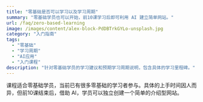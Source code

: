 ```yaml
---
title: "零基础是否可以学习以及学习周期"
summary: "零基础学员也可以开始，前10课学习后即可利用 AI 建立简单网站。"
url: /faq/zero-based-learning
image: /images/content/alex-block-PdDBTrkGYLo-unsplash.jpg
category: "入门指南"
tags:
  - "零基础"
  - "学习周期"
  - "AI应用"
  - "入门课程"
description: "针对零基础学员的学习建议和预期学习周期说明，包含具体的学习里程碑。"
---
```


课程适合零基础学员，当前已有很多零基础的学习者参与。具体的上手时间因人而异，但前10课结束后，借助 AI，学员可以独立创建一个简单的介绍型网站。
